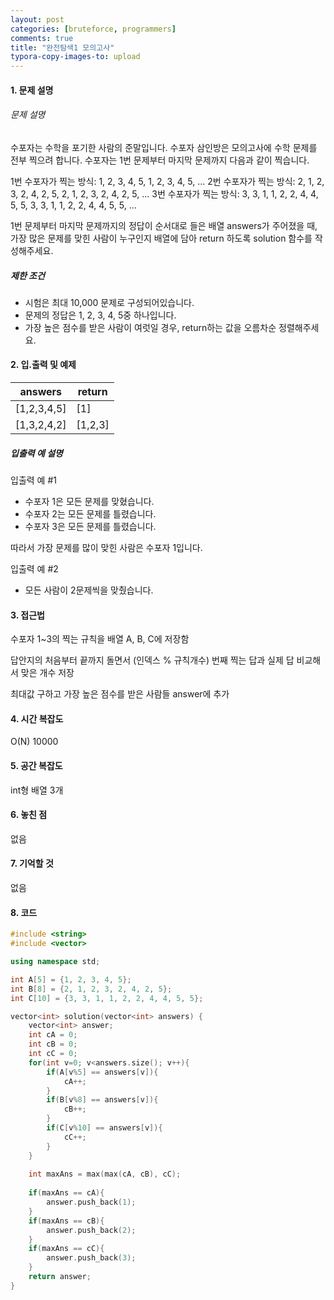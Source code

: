 ```yaml
---
layout: post
categories: [bruteforce, programmers]
comments: true
title: "완전탐색1 모의고사"
typora-copy-images-to: upload
---
```


#### 1. 문제 설명

###### 문제 설명

수포자는 수학을 포기한 사람의 준말입니다. 수포자 삼인방은 모의고사에 수학 문제를 전부 찍으려 합니다. 수포자는 1번 문제부터 마지막 문제까지 다음과 같이 찍습니다.

1번 수포자가 찍는 방식: 1, 2, 3, 4, 5, 1, 2, 3, 4, 5, ...
2번 수포자가 찍는 방식: 2, 1, 2, 3, 2, 4, 2, 5, 2, 1, 2, 3, 2, 4, 2, 5, ...
3번 수포자가 찍는 방식: 3, 3, 1, 1, 2, 2, 4, 4, 5, 5, 3, 3, 1, 1, 2, 2, 4, 4, 5, 5, ...

1번 문제부터 마지막 문제까지의 정답이 순서대로 들은 배열 answers가 주어졌을 때, 가장 많은 문제를 맞힌 사람이 누구인지 배열에 담아 return 하도록 solution 함수를 작성해주세요.

##### 제한 조건

- 시험은 최대 10,000 문제로 구성되어있습니다.
- 문제의 정답은 1, 2, 3, 4, 5중 하나입니다.
- 가장 높은 점수를 받은 사람이 여럿일 경우, return하는 값을 오름차순 정렬해주세요.

#### 2. 입.출력 및 예제

| answers     | return  |
| ----------- | ------- |
| [1,2,3,4,5] | [1]     |
| [1,3,2,4,2] | [1,2,3] |

##### 입출력 예 설명

입출력 예 #1

- 수포자 1은 모든 문제를 맞혔습니다.
- 수포자 2는 모든 문제를 틀렸습니다.
- 수포자 3은 모든 문제를 틀렸습니다.

따라서 가장 문제를 많이 맞힌 사람은 수포자 1입니다.

입출력 예 #2

- 모든 사람이 2문제씩을 맞췄습니다.

#### 3. 접근법

 수포자 1~3의 찍는 규칙을 배열 A, B, C에 저장함

답안지의 처음부터 끝까지 돌면서 (인덱스 % 규칙개수) 번째 찍는 답과 실제 답 비교해서 맞은 개수 저장

최대값 구하고 가장 높은 점수를 받은 사람들 answer에 추가 

#### 4. 시간 복잡도 

O(N) 10000

#### 5. 공간 복잡도

int형 배열 3개

#### 6. 놓친 점

없음

#### 7. 기억할 것

없음

#### 8. 코드

```c++
#include <string>
#include <vector>

using namespace std;

int A[5] = {1, 2, 3, 4, 5};
int B[8] = {2, 1, 2, 3, 2, 4, 2, 5};
int C[10] = {3, 3, 1, 1, 2, 2, 4, 4, 5, 5};

vector<int> solution(vector<int> answers) {
    vector<int> answer;
    int cA = 0;
    int cB = 0;
    int cC = 0;
    for(int v=0; v<answers.size(); v++){
        if(A[v%5] == answers[v]){
            cA++;
        }
        if(B[v%8] == answers[v]){
            cB++;
        }
        if(C[v%10] == answers[v]){
            cC++;
        }
    }
    
    int maxAns = max(max(cA, cB), cC);
    
    if(maxAns == cA){
        answer.push_back(1);
    }
    if(maxAns == cB){
        answer.push_back(2);
    }
    if(maxAns == cC){
        answer.push_back(3);
    }
    return answer;
}
```
